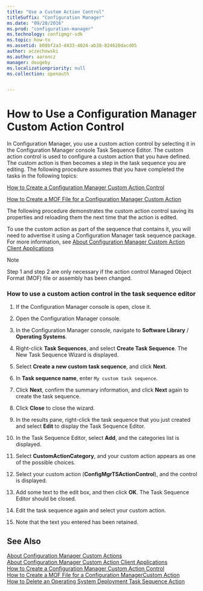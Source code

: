 ```yaml
---
title: "Use a Custom Action Control"
titleSuffix: "Configuration Manager"
ms.date: "09/20/2016"
ms.prod: "configuration-manager"
ms.technology: configmgr-sdk
ms.topic: how-to
ms.assetid: b08bf2a3-d433-4024-ab38-824620dacd05
author: aczechowski
ms.author: aaroncz
manager: dougeby
ms.localizationpriority: null
ms.collection: openauth


---
```

# How to Use a Configuration Manager Custom Action Control
In Configuration Manager, you use a custom action control by selecting it in the Configuration Manager console Task Sequence Editor. The custom action control is used to configure a custom action that you have defined. The custom action is then becomes a step in the task sequence you are editing. The following procedure assumes that you have completed the tasks in the following topics:  

 [How to Create a Configuration Manager Custom Action Control](../../develop/osd/how-to-create-a-configuration-manager-custom-action-control.md)  

 [How to Create a MOF File for a Configuration Manager Custom Action](../../develop/osd/how-to-create-a-mof-file-for-a-configuration-manager-custom-action.md)  

 The following procedure demonstrates the custom action control saving its properties and reloading them the next time that the action is edited.  

 To use the custom action as part of the sequence that contains it, you will need to advertise it using a Configuration Manager task sequence package. For more information, see [About Configuration Manager Custom Action Client Applications](../../develop/osd/about-configuration-manager-custom-action-client-applications.md)  

> [!NOTE]
>  Step 1 and step 2 are only necessary if the action control Managed Object Format (MOF) file or assembly has been changed.  

### How to use a custom action control in the task sequence editor  

1.  If the Configuration Manager console is open, close it.  

2.  Open the Configuration Manager console.  

3.  In the Configuration Manager console, navigate to **Software Library** / **Operating Systems**.  

4.  Right-click **Task Sequences**, and select **Create Task Sequence**. The New Task Sequence Wizard is displayed.  

5.  Select **Create a new custom task sequence**, and click **Next**.  

6.  In **Task sequence name**, enter `My custom task sequence`.  

7.  Click **Next**, confirm the summary information, and click **Next** again to create the task sequence.  

8.  Click **Close** to close the wizard.  

9. In the results pane, right-click the task sequence that you just created and select **Edit** to display the Task Sequence Editor.  

10. In the Task Sequence Editor, select **Add**, and the categories list is displayed.  

11. Select **CustomActionCategory**, and your custom action appears as one of the possible choices.  

12. Select your custom action (**ConfigMgrTSActionControl**), and the control is displayed.  

13. Add some text to the edit box, and then click **OK**. The Task Sequence Editor should be closed.  

14. Edit the task sequence again and select your custom action.  

15. Note that the text you entered has been retained.  

## See Also  
 [About Configuration Manager Custom Actions](../../develop/osd/about-configuration-manager-custom-actions.md)   
 [About Configuration Manager Custom Action Client Applications](../../develop/osd/about-configuration-manager-custom-action-client-applications.md)   
 [How to Create a Configuration Manager Custom Action Control](../../develop/osd/how-to-create-a-configuration-manager-custom-action-control.md)   
 [How to Create a MOF File for a Configuration ManagerCustom Action](../../develop/osd/how-to-create-a-mof-file-for-a-configuration-manager-custom-action.md)   
 [How to Delete an Operating System Deployment Task Sequence Action](../../develop/osd/how-to-delete-an-operating-system-deployment-task-sequence-action.md)
